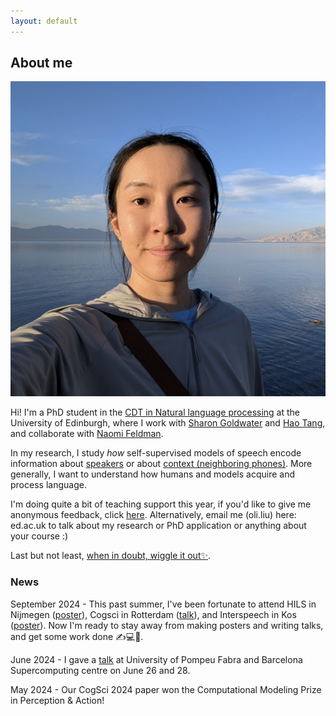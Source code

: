```yaml
---
layout: default
---
```


## About me

<img class="profile-picture" src="profile.jpg" onmouseover="this.src='coco_headphone.jpg';" onmouseout="this.src='profile.jpg';">

Hi! I'm a PhD student in the [CDT in Natural language processing](https://web.inf.ed.ac.uk/cdt/natural-language-processing) at the University of Edinburgh, where I work with [Sharon Goldwater](https://homepages.inf.ed.ac.uk/sgwater/) and [Hao Tang](https://homepages.inf.ed.ac.uk/htang2/), and collaborate with [Naomi Feldman](https://users.umiacs.umd.edu/~nhf/index.html). 

In my research, I study *how* self-supervised models of speech encode information about [speakers](https://arxiv.org/pdf/2305.12464.pdf) or about [context (neighboring phones)](https://arxiv.org/pdf/2405.08237). More generally, I want to understand how humans and models acquire and process language. 

I'm doing quite a bit of teaching support this year, if you'd like to give me anonymous feedback, click [here](https://forms.office.com/e/vzXHWwS1cd). Alternatively, email me (oli.liu) here: ed.ac.uk to talk about my research or PhD application or anything about your course :) 

Last but not least, [when in doubt, wiggle it out✨](https://www.instagram.com/ediuniswing/?hl=en). 

### News

September 2024 - This past summer, I've been fortunate to attend HILS in Nijmegen ([poster](hils_poster.pdf)), Cogsci in Rotterdam ([talk](Cogsci_talk.pdf)), and Interspeech in Kos ([poster](interspeech_poster.pdf)). Now I'm ready to stay away from making posters and writing talks, and get some work done ✍️💻📖.

June 2024 - I gave a [talk](UPF-BSC_talk.pdf) at University of Pompeu Fabra and Barcelona Supercomputing centre on June 26 and 28. 

May 2024 - Our CogSci 2024 paper won the Computational Modeling Prize in Perception & Action!



